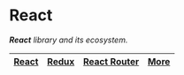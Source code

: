 # React

_**React** library and its ecosystem._

| [React](./mds/react/README.md) | [Redux](./mds/redux/README.md) | [React Router](./mds/router/README.md) | [More](./mds/more/README.md) |
| ------------------------------ | ------------------------------ | -------------------------------------- | ---------------------------- |
